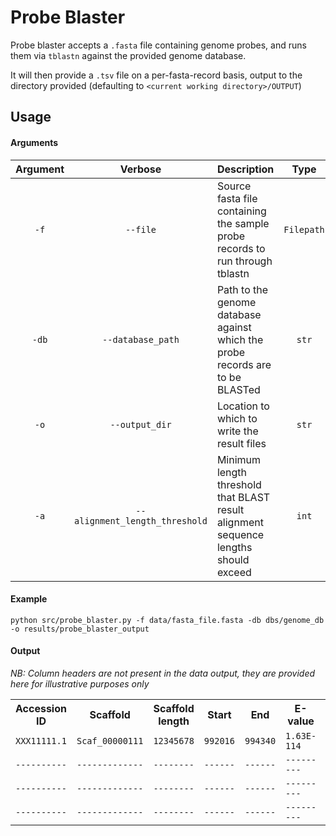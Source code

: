 <link href="formatting/style.css" rel="stylesheet"></link>

# Probe Blaster

Probe blaster accepts a `.fasta` file containing genome probes, and runs them via `tblastn` against the 
provided genome database.

It will then provide a `.tsv` file on a per-fasta-record basis, output to the directory provided 
(defaulting to `<current working directory>/OUTPUT`)

## Usage

#### Arguments

| Argument | Verbose | Description | Type | Required | Default |
|:--------:|:-------:| ----------- |:----:|:--------:|:-------:|
| `-f`       | `--file`  | Source fasta file containing the sample probe records to run through tblastn | `Filepath` | True | N/A |
| `-db`      | `--database_path` | Path to the genome database against which the probe records are to be BLASTed | `str` |True | N/A |
| `-o`       | `--output_dir` | Location to which to write the result files | `str` | False | `<current_working_directory>/OUTPUT` |
| `-a`       | `--alignment_length_threshold` | Minimum length threshold that BLAST result alignment sequence lengths should exceed | `int` | False | `400` | 

#### Example

``
python src/probe_blaster.py -f data/fasta_file.fasta -db dbs/genome_db -o results/probe_blaster_output
``

#### Output

_NB: Column headers are not present in the data output, they are provided here for illustrative purposes only_

<div class="data-table-wrapper> markdown="block">

<table class="data-table">
<tr>
<th>Accession ID</th> 
<th>Scaffold</th> 
<th>Scaffold length</th> 
<th>Start</th> 
<th>End</th> 
<th>E-value</th> 
<th>Alignment length</th> 
<th>Acc. Seq</th> 
<th>Scaffold Alignment</th> 
<th>Frame</th> 
</tr>
<tr>
<td class="data-table-cell"><code>XXX11111.1</code></td> 
<td class="data-table-cell"><code>Scaf_00000111</code></td> 
<td class="data-table-cell"><code>12345678</code></td> 
<td class="data-table-cell"><code>992016</code></td> 
<td class="data-table-cell"><code>994340</code></td> 
<td class="data-table-cell"><code>1.63E-114</code></td> 
<td class="data-table-cell"><code>797</code></td> 
<td class="data-table-cell"><code>MVLDLKDCFFSIPLAEQDRE...</code></td> 
<td class="data-table-cell"><code>LILDLKDCFFTIPLHPDD...</code></td> 
<td class="data-table-cell"><code>1</code></td>
</tr>
<tr>
<td class="data-table-cell"><code>----------</code></td> 
<td class="data-table-cell"><code>-------------</code></td> 
<td class="data-table-cell"><code>--------</code></td> 
<td class="data-table-cell"><code>------</code></td> 
<td class="data-table-cell"><code>------</code></td> 
<td class="data-table-cell"><code>---------</code></td> 
<td class="data-table-cell"><code>---</code></td> 
<td class="data-table-cell"><code>-----------------------</code></td> 
<td class="data-table-cell"><code>---------------------</code></td> 
<td class="data-table-cell"><code>-</code></td> 
</tr>
<tr>
<td class="data-table-cell"><code>----------</code></td> 
<td class="data-table-cell"><code>-------------</code></td> 
<td class="data-table-cell"><code>--------</code></td> 
<td class="data-table-cell"><code>------</code></td> 
<td class="data-table-cell"><code>------</code></td> 
<td class="data-table-cell"><code>---------</code></td> 
<td class="data-table-cell"><code>---</code></td> 
<td class="data-table-cell"><code>-----------------------</code></td> 
<td class="data-table-cell"><code>---------------------</code></td> 
<td class="data-table-cell"><code>-</code></td> 
</tr>
<tr>
<td class="data-table-cell"><code>----------</code></td> 
<td class="data-table-cell"><code>-------------</code></td> 
<td class="data-table-cell"><code>--------</code></td> 
<td class="data-table-cell"><code>------</code></td> 
<td class="data-table-cell"><code>------</code></td> 
<td class="data-table-cell"><code>---------</code></td> 
<td class="data-table-cell"><code>---</code></td> 
<td class="data-table-cell"><code>-----------------------</code></td> 
<td class="data-table-cell"><code>---------------------</code></td> 
<td class="data-table-cell"><code>-</code></td> 
</tr>
</table>

</div>